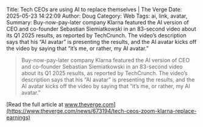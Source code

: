 Title: Tech CEOs are using AI to replace themselves | The Verge
Date: 2025-05-23 14:22:09
Author: Doug
Category: Web
Tags: ai, link, avatar, 
Summary: Buy-now-pay-later company Klarna featured the AI version of CEO and co-founder Sebastian Siemiatkowski in an 83-second video about its Q1 2025 results, as reported by TechCrunch. The video’s description says that his “AI avatar” is presenting the results, and the AI avatar kicks off the video by saying that “it’s me, or rather, my AI avatar.”

> Buy-now-pay-later company Klarna featured the AI version of CEO and co-founder Sebastian Siemiatkowski in an 83-second video about its Q1 2025 results, as reported by TechCrunch. The video’s description says that his “AI avatar” is presenting the results, and the AI avatar kicks off the video by saying that “it’s me, or rather, my AI avatar.”

[Read the full article at www.theverge.com](https://www.theverge.com/news/673194/tech-ceos-zoom-klarna-replace-earnings)
